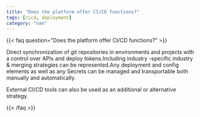 ```yaml
---
title: "Does the platform offer CI/CD functions?"
tags: [cicd, deployment]
category: "nan"
---
```


<!-- QUESTION -->

{{< faq question="Does the platform offer CI/CD functions?" >}}

<!-- ANSWER -->

Direct synchronization of git repositories in environments and projects with a control over APIs and deploy tokens.Including industry -specific industry & merging strategies can be represented.Any deployment and config elements as well as any Secrets can be managed and transportable both manually and automatically.

External CI/CD tools can also be used as an additional or alternative strategy.

{{< /faq >}}
